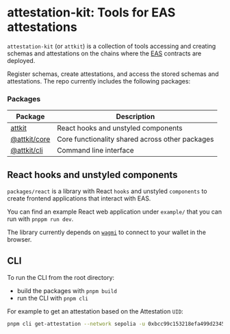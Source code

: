# attestation-kit: Tools for EAS attestations

`attestation-kit` (or `attkit`) is a collection of tools accessing and creating
schemas and attestations on the chains where the [EAS](https://attest.org/)
contracts are deployed.

Register schemas, create attestations, and access the stored schemas and
attestations. The repo currently includes the following packages:

### Packages

| Package                      | Description                                     |
| ---------------------------- | ----------------------------------------------- |
| [attkit](packages/react)      | React hooks and unstyled components             |
| [@attkit/core](packages/core) | Core functionality shared across other packages |
| [@attkit/cli](packages/cli)   | Command line interface                          |

## React hooks and unstyled components

`packages/react` is a library with React `hooks` and unstyled `components`
to create frontend applications that interact with EAS.

You can find an example React web application under `example/` that you can
run with `pnppm run dev`.

The library currently depends on [`wagmi`](https://wagmi.sh/) to connect to
your wallet in the browser.

## CLI

To run the CLI from the root directory:

- build the packages with `pnpm build`
- run the CLI with `pnpm cli`

For example to get an attestation based on the Attestation `UID`:

```bash
pnpm cli get-attestation --network sepolia -u 0xbcc99c153218efa499d234598db9ce30d0e9bb8a8ceba557150974e5a2768430
```
